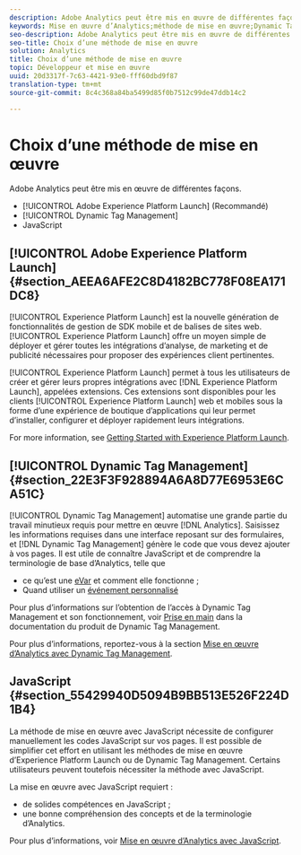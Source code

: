 ```yaml
---
description: Adobe Analytics peut être mis en œuvre de différentes façons.
keywords: Mise en œuvre d’Analytics;méthode de mise en œuvre;Dynamic Tag Management;dtm;javascript
seo-description: Adobe Analytics peut être mis en œuvre de différentes façons.
seo-title: Choix d’une méthode de mise en œuvre
solution: Analytics
title: Choix d’une méthode de mise en œuvre
topic: Développeur et mise en œuvre
uuid: 20d3317f-7c63-4421-93e0-fff60dbd9f87
translation-type: tm+mt
source-git-commit: 8c4c368a84ba5499d85f0b7512c99de47ddb14c2

---
```



# Choix d’une méthode de mise en œuvre

Adobe Analytics peut être mis en œuvre de différentes façons.

* [!UICONTROL Adobe Experience Platform Launch] (Recommandé)
* [!UICONTROL Dynamic Tag Management]
* JavaScript

## [!UICONTROL Adobe Experience Platform Launch] {#section_AEEA6AFE2C8D4182BC778F08EA171DC8}

[!UICONTROL Experience Platform Launch] est la nouvelle génération de fonctionnalités de gestion de SDK mobile et de balises de sites web. [!UICONTROL Experience Platform Launch] offre un moyen simple de déployer et gérer toutes les intégrations d’analyse, de marketing et de publicité nécessaires pour proposer des expériences client pertinentes.

[!UICONTROL Experience Platform Launch] permet à tous les utilisateurs de créer et gérer leurs propres intégrations avec [!DNL Experience Platform Launch], appelées extensions. Ces extensions sont disponibles pour les clients [!UICONTROL Experience Platform Launch] web et mobiles sous la forme d’une expérience de boutique d’applications qui leur permet d’installer, configurer et déployer rapidement leurs intégrations.

For more information, see [Getting Started with Experience Platform Launch](https://docs.adobelaunch.com/getting-started).

## [!UICONTROL Dynamic Tag Management] {#section_22E3F3F928894A6A8D77E6953E6CA51C}

[!UICONTROL Dynamic Tag Management] automatise une grande partie du travail minutieux requis pour mettre en œuvre [!DNL Analytics]. Saisissez les informations requises dans une interface reposant sur des formulaires, et [!DNL Dynamic Tag Management] génère le code que vous devez ajouter à vos pages.
Il est utile de connaître JavaScript et de comprendre la terminologie de base d’Analytics, telle que

* ce qu’est une [eVar](https://marketing.adobe.com/resources/help/en_US/reference/conversion_var_admin.html) et comment elle fonctionne ;
* Quand utiliser un [événement personnalisé](/help/implement/analytics-terminology-basics/c-props-evars/event-custom.md)

Pour plus d’informations sur l’obtention de l’accès à Dynamic Tag Management et son fonctionnement, voir [Prise en main](https://marketing.adobe.com/resources/help/en_US/dtm/get_started.html) dans la documentation du produit de Dynamic Tag Management.

Pour plus d’informations, reportez-vous à la section [Mise en œuvre d’Analytics avec Dynamic Tag Management](/help/implement/c-implement-with-dtm/dtm-implementation-overview.md).

## JavaScript {#section_55429940D5094B9BB513E526F224D1B4}

La méthode de mise en œuvre avec JavaScript nécessite de configurer manuellement les codes JavaScript sur vos pages. Il est possible de simplifier cet effort en utilisant les méthodes de mise en œuvre d’Experience Platform Launch ou de Dynamic Tag Management. Certains utilisateurs peuvent toutefois nécessiter la méthode avec JavaScript.

La mise en œuvre avec JavaScript requiert :

* de solides compétences en JavaScript ;
* une bonne compréhension des concepts et de la terminologie d’Analytics.

Pour plus d’informations, voir [Mise en œuvre d’Analytics avec JavaScript](/help/implement/js-implementation/javascript-implementation-overview.md).
